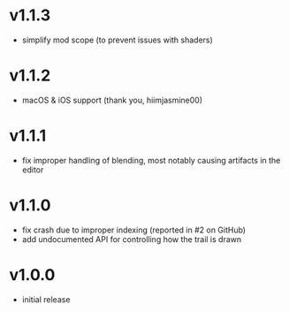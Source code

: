 # v1.1.3
- simplify mod scope (to prevent issues with shaders)

# v1.1.2
- macOS & iOS support (thank you, hiimjasmine00)

# v1.1.1
- fix improper handling of blending, most notably causing artifacts in the editor

# v1.1.0
- fix crash due to improper indexing (reported in #2 on GitHub)
- add undocumented API for controlling how the trail is drawn

# v1.0.0
- initial release
